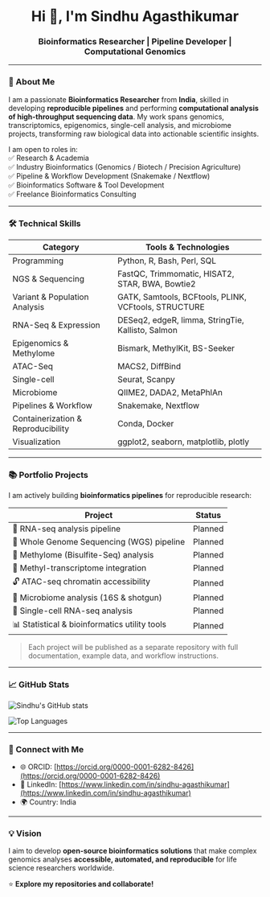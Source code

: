 <h1 align="center">Hi 👋, I'm Sindhu Agasthikumar</h1>
<h3 align="center">Bioinformatics Researcher | Pipeline Developer | Computational Genomics</h3>

---

### 🔬 About Me
I am a passionate **Bioinformatics Researcher** from **India**, skilled in developing **reproducible pipelines** and performing **computational analysis of high-throughput sequencing data**. My work spans genomics, transcriptomics, epigenomics, single-cell analysis, and microbiome projects, transforming raw biological data into actionable scientific insights.

I am open to roles in:  
✅ Research & Academia  
✅ Industry Bioinformatics (Genomics / Biotech / Precision Agriculture)  
✅ Pipeline & Workflow Development (Snakemake / Nextflow)  
✅ Bioinformatics Software & Tool Development  
✅ Freelance Bioinformatics Consulting  

---

### 🛠️ Technical Skills
| Category | Tools & Technologies |
|----------|----------------------|
| Programming | Python, R, Bash, Perl, SQL |
| NGS & Sequencing | FastQC, Trimmomatic, HISAT2, STAR, BWA, Bowtie2 |
| Variant & Population Analysis | GATK, Samtools, BCFtools, PLINK, VCFtools, STRUCTURE |
| RNA-Seq & Expression | DESeq2, edgeR, limma, StringTie, Kallisto, Salmon |
| Epigenomics & Methylome | Bismark, MethylKit, BS-Seeker |
| ATAC-Seq | MACS2, DiffBind |
| Single-cell | Seurat, Scanpy |
| Microbiome | QIIME2, DADA2, MetaPhlAn |
| Pipelines & Workflow | Snakemake, Nextflow |
| Containerization & Reproducibility | Conda, Docker |
| Visualization | ggplot2, seaborn, matplotlib, plotly |

---

### 📚 Portfolio Projects
I am actively building **bioinformatics pipelines** for reproducible research:

| Project | Status |
|---------|--------|
| 🔬 RNA-seq analysis pipeline | Planned |
| 🧬 Whole Genome Sequencing (WGS) pipeline | Planned |
| 🌿 Methylome (Bisulfite-Seq) analysis | Planned |
| 🧬 Methyl-transcriptome integration | Planned |
| 🔓 ATAC-seq chromatin accessibility | Planned |
| 🧫 Microbiome analysis (16S & shotgun) | Planned |
| 🧪 Single-cell RNA-seq analysis | Planned |
| 📊 Statistical & bioinformatics utility tools | Planned |

> Each project will be published as a separate repository with full documentation, example data, and workflow instructions.

---

### 📈 GitHub Stats
![Sindhu's GitHub stats](https://github-readme-stats.vercel.app/api?username=sindhu-freelance-bioinformatician&show_icons=true&count_private=true&theme=radical)

![Top Languages](https://github-readme-stats.vercel.app/api/top-langs/?username=sindhu-freelance-bioinformatician&layout=compact&theme=radical)

---

### 🔗 Connect with Me
- 🌐 ORCID: [https://orcid.org/0000-0001-6282-8426](https://orcid.org/0000-0001-6282-8426)  
- 💼 LinkedIn: [https://www.linkedin.com/in/sindhu-agasthikumar](https://www.linkedin.com/in/sindhu-agasthikumar)  
- 🌍 Country: India  

---

### 💡 Vision
I aim to develop **open-source bioinformatics solutions** that make complex genomics analyses **accessible, automated, and reproducible** for life science researchers worldwide.

⭐ **Explore my repositories and collaborate!**
